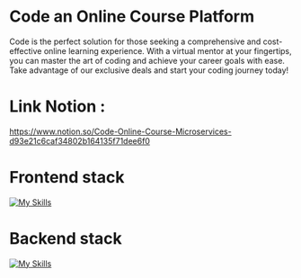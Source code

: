 # Code an Online Course Platform

Code is the perfect solution for those seeking a comprehensive and cost-effective online learning experience. With a virtual mentor at your fingertips, you can master the art of coding and achieve your career goals with ease. Take advantage of our exclusive deals and start your coding journey today!

# Link Notion : 
https://www.notion.so/Code-Online-Course-Microservices-d93e21c6caf34802b164135f71dee6f0

# Frontend stack
[![My Skills](https://skillicons.dev/icons?i=js,html,css,react,tailwind,figma&theme=light)](https://skillicons.dev)

# Backend stack
[![My Skills](https://skillicons.dev/icons?i=nodejs,laravel,express&theme=light)](https://skillicons.dev)
